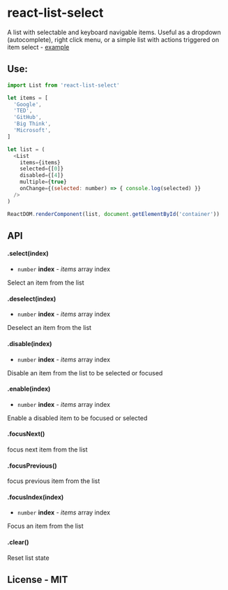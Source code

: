 # react-list-select

A list with selectable and keyboard navigable items. Useful as a dropdown (autocomplete), right click menu, or a simple list with actions triggered on item select - [example](https://hawkrives.github.io/react-list-select/)


## Use:

```js
import List from 'react-list-select'

let items = [
  'Google',
  'TED',
  'GitHub',
  'Big Think',
  'Microsoft',
]

let list = (
  <List
    items={items}
    selected={[0]}
    disabled={[4]}
    multiple={true}
    onChange={(selected: number) => { console.log(selected) }}
  />
)

ReactDOM.renderComponent(list, document.getElementById('container'))
```


## API

#### .select(index)
- `number` __index__ - _items_ array index

Select an item from the list


#### .deselect(index)
- `number` __index__ - _items_ array index

Deselect an item from the list


#### .disable(index)
- `number` __index__ - _items_ array index

Disable an item from the list to be selected or focused


#### .enable(index)
- `number` __index__ - _items_ array index

Enable a disabled item to be focused or selected


#### .focusNext()
focus next item from the list


#### .focusPrevious()
focus previous item from the list


#### .focusIndex(index)
- `number` __index__ - _items_ array index

Focus an item from the list

#### .clear()
Reset list state


## License - MIT

